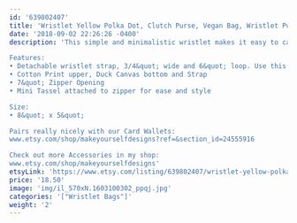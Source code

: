 ```yaml
---
id: '639802407'
title: 'Wristlet Yellow Polka Dot, Clutch Purse, Vegan Bag, Wristlet Purse, Evening Bag, Vegan Wristlet, Gift for Her, Gift for Girlfriend, Purse'
date: '2018-09-02 22:26:26 -0400'
description: 'This simple and minimalistic wristlet makes it easy to carry your valuables and look trendy doing so. Perfect for running errands, going out to eat, and spending a night out. Conveniently holds your smartphone, wallet, and a few lipglosses. For someone who doesn&#39;t want to dig through a purse to find what they need!

Features:
• Detachable wristlet strap, 3/4&quot; wide and 6&quot; loop. Use this solo to hold your keys and stick the bag in a bigger purse for travel!
• Cotton Print upper, Duck Canvas bottom and Strap
• 7&quot; Zipper Opening
• Mini Tassel attached to zipper for ease and style

Size:
• 8&quot; x 5&quot;

Pairs really nicely with our Card Wallets:
www.etsy.com/shop/makeyourselfdesigns?ref=&section_id=24555916

Check out more Accessories in my shop:
www.etsy.com/shop/makeyourselfdesigns'
etsyLink: 'https://www.etsy.com/listing/639802407/wristlet-yellow-polka-dot-clutch-purse?utm_source=synctostaticsite&utm_medium=api&utm_campaign=api'
price: '18.50'
image: 'img/il_570xN.1603100302_ppqj.jpg'
categories: '["Wristlet Bags"]'
weight: '2'
---
```


